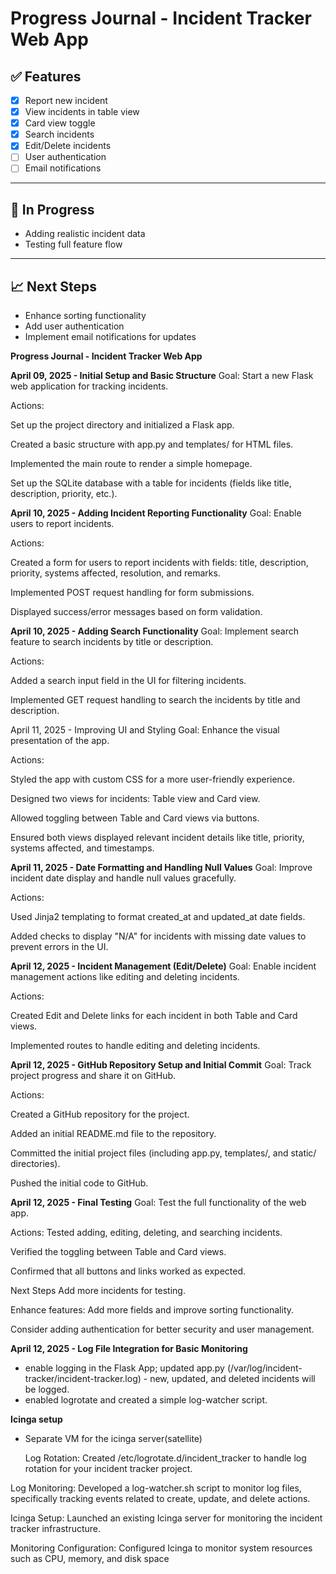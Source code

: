 # Progress Journal - Incident Tracker Web App

## ✅ Features

- [x] Report new incident
- [x] View incidents in table view
- [x] Card view toggle
- [x] Search incidents
- [x] Edit/Delete incidents
- [ ] User authentication
- [ ] Email notifications

---

## 🚧 In Progress
- Adding realistic incident data
- Testing full feature flow

---

## 📈 Next Steps
- Enhance sorting functionality
- Add user authentication
- Implement email notifications for updates

**Progress Journal - Incident Tracker Web App**

**April 09, 2025 - Initial Setup and Basic Structure**
Goal: Start a new Flask web application for tracking incidents.

Actions:

Set up the project directory and initialized a Flask app.

Created a basic structure with app.py and templates/ for HTML files.

Implemented the main route to render a simple homepage.

Set up the SQLite database with a table for incidents (fields like title, description, priority, etc.).

**April 10, 2025 - Adding Incident Reporting Functionality**
Goal: Enable users to report incidents.

Actions:

Created a form for users to report incidents with fields: title, description, priority, systems affected, resolution, and remarks.

Implemented POST request handling for form submissions.

Displayed success/error messages based on form validation.

**April 10, 2025 - Adding Search Functionality**
Goal: Implement search feature to search incidents by title or description.

Actions:

Added a search input field in the UI for filtering incidents.

Implemented GET request handling to search the incidents by title and description.

April 11, 2025 - Improving UI and Styling
Goal: Enhance the visual presentation of the app.

Actions:

Styled the app with custom CSS for a more user-friendly experience.

Designed two views for incidents: Table view and Card view.

Allowed toggling between Table and Card views via buttons.

Ensured both views displayed relevant incident details like title, priority, systems affected, and timestamps.

**April 11, 2025 - Date Formatting and Handling Null Values**
Goal: Improve incident date display and handle null values gracefully.

Actions:

Used Jinja2 templating to format created_at and updated_at date fields.

Added checks to display "N/A" for incidents with missing date values to prevent errors in the UI.

**April 12, 2025 - Incident Management (Edit/Delete)**
Goal: Enable incident management actions like editing and deleting incidents.

Actions:

Created Edit and Delete links for each incident in both Table and Card views.

Implemented routes to handle editing and deleting incidents.

**April 12, 2025 - GitHub Repository Setup and Initial Commit**
Goal: Track project progress and share it on GitHub.

Actions:

Created a GitHub repository for the project.

Added an initial README.md file to the repository.

Committed the initial project files (including app.py, templates/, and static/ directories).

Pushed the initial code to GitHub.

**April 12, 2025 - Final Testing**
Goal: Test the full functionality of the web app.

Actions:
Tested adding, editing, deleting, and searching incidents.

Verified the toggling between Table and Card views.

Confirmed that all buttons and links worked as expected.

Next Steps
Add more incidents for testing.

Enhance features: Add more fields and improve sorting functionality.

Consider adding authentication for better security and user management.


**April 12, 2025 - Log File Integration for Basic Monitoring**
- enable logging in the Flask App; updated app.py (/var/log/incident-tracker/incident-tracker.log) - new, updated, and deleted incidents will be logged.
- enabled logrotate and created a simple log-watcher script.

**Icinga setup**
- Separate VM for the icinga server(satellite)

  Log Rotation: Created /etc/logrotate.d/incident_tracker to handle log rotation for your incident tracker project.

Log Monitoring: Developed a log-watcher.sh script to monitor log files, specifically tracking events related to create, update, and delete actions.

Icinga Setup: Launched an existing Icinga server for monitoring the incident tracker infrastructure.

Monitoring Configuration: Configured Icinga to monitor system resources such as CPU, memory, and disk space
